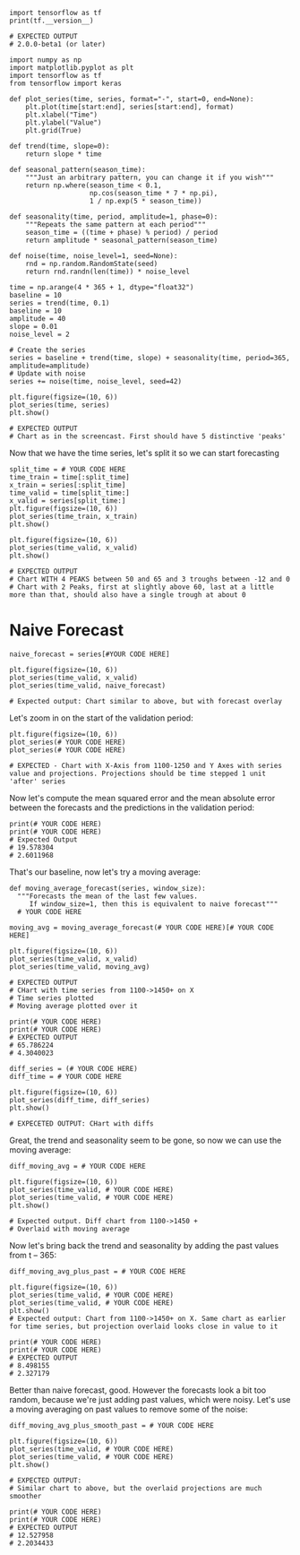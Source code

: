 ```
import tensorflow as tf
print(tf.__version__)

# EXPECTED OUTPUT
# 2.0.0-beta1 (or later)

```


```
import numpy as np
import matplotlib.pyplot as plt
import tensorflow as tf
from tensorflow import keras

def plot_series(time, series, format="-", start=0, end=None):
    plt.plot(time[start:end], series[start:end], format)
    plt.xlabel("Time")
    plt.ylabel("Value")
    plt.grid(True)

def trend(time, slope=0):
    return slope * time

def seasonal_pattern(season_time):
    """Just an arbitrary pattern, you can change it if you wish"""
    return np.where(season_time < 0.1,
                    np.cos(season_time * 7 * np.pi),
                    1 / np.exp(5 * season_time))

def seasonality(time, period, amplitude=1, phase=0):
    """Repeats the same pattern at each period"""
    season_time = ((time + phase) % period) / period
    return amplitude * seasonal_pattern(season_time)

def noise(time, noise_level=1, seed=None):
    rnd = np.random.RandomState(seed)
    return rnd.randn(len(time)) * noise_level

time = np.arange(4 * 365 + 1, dtype="float32")
baseline = 10
series = trend(time, 0.1)  
baseline = 10
amplitude = 40
slope = 0.01
noise_level = 2

# Create the series
series = baseline + trend(time, slope) + seasonality(time, period=365, amplitude=amplitude)
# Update with noise
series += noise(time, noise_level, seed=42)

plt.figure(figsize=(10, 6))
plot_series(time, series)
plt.show()

# EXPECTED OUTPUT
# Chart as in the screencast. First should have 5 distinctive 'peaks'
```

Now that we have the time series, let's split it so we can start forecasting


```
split_time = # YOUR CODE HERE
time_train = time[:split_time]
x_train = series[:split_time]
time_valid = time[split_time:]
x_valid = series[split_time:]
plt.figure(figsize=(10, 6))
plot_series(time_train, x_train)
plt.show()

plt.figure(figsize=(10, 6))
plot_series(time_valid, x_valid)
plt.show()

# EXPECTED OUTPUT
# Chart WITH 4 PEAKS between 50 and 65 and 3 troughs between -12 and 0
# Chart with 2 Peaks, first at slightly above 60, last at a little more than that, should also have a single trough at about 0
```

# Naive Forecast


```
naive_forecast = series[#YOUR CODE HERE]
```


```
plt.figure(figsize=(10, 6))
plot_series(time_valid, x_valid)
plot_series(time_valid, naive_forecast)

# Expected output: Chart similar to above, but with forecast overlay
```

Let's zoom in on the start of the validation period:


```
plt.figure(figsize=(10, 6))
plot_series(# YOUR CODE HERE)
plot_series(# YOUR CODE HERE)

# EXPECTED - Chart with X-Axis from 1100-1250 and Y Axes with series value and projections. Projections should be time stepped 1 unit 'after' series
```

Now let's compute the mean squared error and the mean absolute error between the forecasts and the predictions in the validation period:


```
print(# YOUR CODE HERE)
print(# YOUR CODE HERE)
# Expected Output
# 19.578304
# 2.6011968
```

That's our baseline, now let's try a moving average:


```
def moving_average_forecast(series, window_size):
  """Forecasts the mean of the last few values.
     If window_size=1, then this is equivalent to naive forecast"""
  # YOUR CODE HERE
```


```
moving_avg = moving_average_forecast(# YOUR CODE HERE)[# YOUR CODE HERE]

plt.figure(figsize=(10, 6))
plot_series(time_valid, x_valid)
plot_series(time_valid, moving_avg)
    
# EXPECTED OUTPUT
# CHart with time series from 1100->1450+ on X
# Time series plotted
# Moving average plotted over it
```


```
print(# YOUR CODE HERE)
print(# YOUR CODE HERE)
# EXPECTED OUTPUT
# 65.786224
# 4.3040023
```


```
diff_series = (# YOUR CODE HERE)
diff_time = # YOUR CODE HERE

plt.figure(figsize=(10, 6))
plot_series(diff_time, diff_series)
plt.show()
    
# EXPECETED OUTPUT: CHart with diffs
```

Great, the trend and seasonality seem to be gone, so now we can use the moving average:


```
diff_moving_avg = # YOUR CODE HERE

plt.figure(figsize=(10, 6))
plot_series(time_valid, # YOUR CODE HERE)
plot_series(time_valid, # YOUR CODE HERE)
plt.show()
            
# Expected output. Diff chart from 1100->1450 +
# Overlaid with moving average
```

Now let's bring back the trend and seasonality by adding the past values from t – 365:


```
diff_moving_avg_plus_past = # YOUR CODE HERE

plt.figure(figsize=(10, 6))
plot_series(time_valid, # YOUR CODE HERE)
plot_series(time_valid, # YOUR CODE HERE)
plt.show()
# Expected output: Chart from 1100->1450+ on X. Same chart as earlier for time series, but projection overlaid looks close in value to it
```


```
print(# YOUR CODE HERE)
print(# YOUR CODE HERE)
# EXPECTED OUTPUT
# 8.498155
# 2.327179
```

Better than naive forecast, good. However the forecasts look a bit too random, because we're just adding past values, which were noisy. Let's use a moving averaging on past values to remove some of the noise:


```
diff_moving_avg_plus_smooth_past = # YOUR CODE HERE

plt.figure(figsize=(10, 6))
plot_series(time_valid, # YOUR CODE HERE)
plot_series(time_valid, # YOUR CODE HERE)
plt.show()
            
# EXPECTED OUTPUT:
# Similar chart to above, but the overlaid projections are much smoother
```


```
print(# YOUR CODE HERE)
print(# YOUR CODE HERE)
# EXPECTED OUTPUT
# 12.527958
# 2.2034433
```
